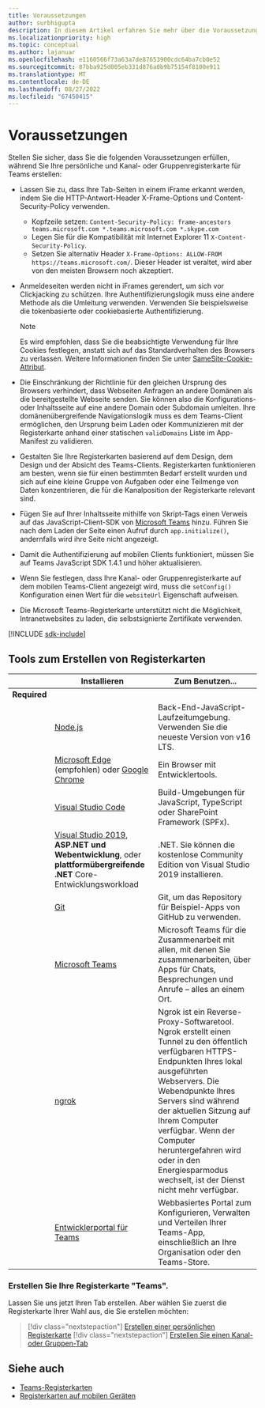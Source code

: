 ```yaml
---
title: Voraussetzungen
author: surbhigupta
description: In diesem Artikel erfahren Sie mehr über die Voraussetzungen zum Erstellen der persönlichen Registerkartenregisterkarte, des Kanals oder der Registerkarte "Gruppe" in Microsoft Teams. Kennen Sie die Tools, die zum Erstellen Ihrer Registerkarte erforderlich sind.
ms.localizationpriority: high
ms.topic: conceptual
ms.author: lajanuar
ms.openlocfilehash: e1160566f73a63a7de87653900cdc64ba7cb0e52
ms.sourcegitcommit: 87bba925d005eb331d876a0b9b75154f8100e911
ms.translationtype: MT
ms.contentlocale: de-DE
ms.lasthandoff: 08/27/2022
ms.locfileid: "67450415"
---
```

# <a name="prerequisites"></a>Voraussetzungen

Stellen Sie sicher, dass Sie die folgenden Voraussetzungen erfüllen, während Sie Ihre persönliche und Kanal- oder Gruppenregisterkarte für Teams erstellen:

* Lassen Sie zu, dass Ihre Tab-Seiten in einem iFrame erkannt werden, indem Sie die HTTP-Antwort-Header X-Frame-Options und Content-Security-Policy verwenden.
  * Kopfzeile setzen: `Content-Security-Policy: frame-ancestors teams.microsoft.com *.teams.microsoft.com *.skype.com`
  * Legen Sie für die Kompatibilität mit Internet Explorer 11 `X-Content-Security-Policy`.
  * Setzen Sie alternativ Header `X-Frame-Options: ALLOW-FROM https://teams.microsoft.com/`. Dieser Header ist veraltet, wird aber von den meisten Browsern noch akzeptiert.

* Anmeldeseiten werden nicht in iFrames gerendert, um sich vor Clickjacking zu schützen. Ihre Authentifizierungslogik muss eine andere Methode als die Umleitung verwenden. Verwenden Sie beispielsweise die tokenbasierte oder cookiebasierte Authentifizierung.

    > [!NOTE]
    > Es wird empfohlen, dass Sie die beabsichtigte Verwendung für Ihre Cookies festlegen, anstatt sich auf das Standardverhalten des Browsers zu verlassen. Weitere Informationen finden Sie unter [SameSite-Cookie-Attribut](../../resources/samesite-cookie-update.md).

* Die Einschränkung der Richtlinie für den gleichen Ursprung des Browsers verhindert, dass Webseiten Anfragen an andere Domänen als die bereitgestellte Webseite senden. Sie können also die Konfigurations- oder Inhaltsseite auf eine andere Domain oder Subdomain umleiten. Ihre domänenübergreifende Navigationslogik muss es dem Teams-Client ermöglichen, den Ursprung beim Laden oder Kommunizieren mit der Registerkarte anhand einer statischen `validDomains` Liste im App-Manifest zu validieren.

* Gestalten Sie Ihre Registerkarten basierend auf dem Design, dem Design und der Absicht des Teams-Clients. Registerkarten funktionieren am besten, wenn sie für einen bestimmten Bedarf erstellt wurden und sich auf eine kleine Gruppe von Aufgaben oder eine Teilmenge von Daten konzentrieren, die für die Kanalposition der Registerkarte relevant sind.

* Fügen Sie auf Ihrer Inhaltsseite mithilfe von Skript-Tags einen Verweis auf das JavaScript-Client-SDK von [Microsoft Teams](/javascript/api/overview/msteams-client) hinzu. Führen Sie nach dem Laden der Seite einen Aufruf durch `app.initialize()`, andernfalls wird ihre Seite nicht angezeigt.

* Damit die Authentifizierung auf mobilen Clients funktioniert, müssen Sie auf Teams JavaScript SDK 1.4.1 und höher aktualisieren.

* Wenn Sie festlegen, dass Ihre Kanal- oder Gruppenregisterkarte auf dem mobilen Teams-Client angezeigt wird, muss die `setConfig()` Konfiguration einen Wert für die `websiteUrl` Eigenschaft aufweisen.

* Die Microsoft Teams-Registerkarte unterstützt nicht die Möglichkeit, Intranetwebsites zu laden, die selbstsignierte Zertifikate verwenden.

[!INCLUDE [sdk-include](~/includes/sdk-include.md)]

## <a name="tools-to-build-tabs"></a>Tools zum Erstellen von Registerkarten

| &nbsp; | Installieren | Zum Benutzen... |
| --- | --- | --- |
| **Required** | &nbsp; | &nbsp; |
| &nbsp; | [Node.js](https://nodejs.org/en/download/) | Back-End-JavaScript-Laufzeitumgebung. Verwenden Sie die neueste Version von v16 LTS.|
| &nbsp; | [Microsoft Edge](https://www.microsoft.com/edge) (empfohlen) oder [Google Chrome](https://www.google.com/chrome/) | Ein Browser mit Entwicklertools. |
| &nbsp; | [Visual Studio Code](https://code.visualstudio.com/download) | Build-Umgebungen für JavaScript, TypeScript oder SharePoint Framework (SPFx). |
| &nbsp; | [Visual Studio 2019](https://visualstudio.com/download), **ASP.NET und Webentwicklung**, oder **plattformübergreifende .NET** Core-Entwicklungsworkload | .NET. Sie können die kostenlose Community Edition von Visual Studio 2019 installieren. |
| &nbsp; | [Git](https://git-scm.com/downloads) | Git, um das Repository für Beispiel-Apps von GitHub zu verwenden. |
| &nbsp; | [Microsoft Teams](https://www.microsoft.com/en-us/microsoft-teams/download-app) | Microsoft Teams für die Zusammenarbeit mit allen, mit denen Sie zusammenarbeiten, über Apps für Chats, Besprechungen und Anrufe – alles an einem Ort. |
| &nbsp; | [ngrok](https://ngrok.com/download) | Ngrok ist ein Reverse-Proxy-Softwaretool. Ngrok erstellt einen Tunnel zu den öffentlich verfügbaren HTTPS-Endpunkten Ihres lokal ausgeführten Webservers. Die Webendpunkte Ihres Servers sind während der aktuellen Sitzung auf Ihrem Computer verfügbar. Wenn der Computer heruntergefahren wird oder in den Energiesparmodus wechselt, ist der Dienst nicht mehr verfügbar. |
| &nbsp; | [Entwicklerportal für Teams](https://dev.teams.microsoft.com/) | Webbasiertes Portal zum Konfigurieren, Verwalten und Verteilen Ihrer Teams-App, einschließlich an Ihre Organisation oder den Teams-Store. |

### <a name="build-your-teams-tab"></a>Erstellen Sie Ihre Registerkarte "Teams".

Lassen Sie uns jetzt Ihren Tab erstellen. Aber wählen Sie zuerst die Registerkarte Ihrer Wahl aus, die Sie erstellen möchten:

> [!div class="nextstepaction"]
> [Erstellen einer persönlichen Registerkarte](~/tabs/how-to/create-personal-tab.md)
> [!div class="nextstepaction"]
> [Erstellen Sie einen Kanal- oder Gruppen-Tab](~/tabs/how-to/create-channel-group-tab.md)

## <a name="see-also"></a>Siehe auch

* [Teams-Registerkarten](~/tabs/what-are-tabs.md)
* [Registerkarten auf mobilen Geräten](~/tabs/design/tabs-mobile.md)
